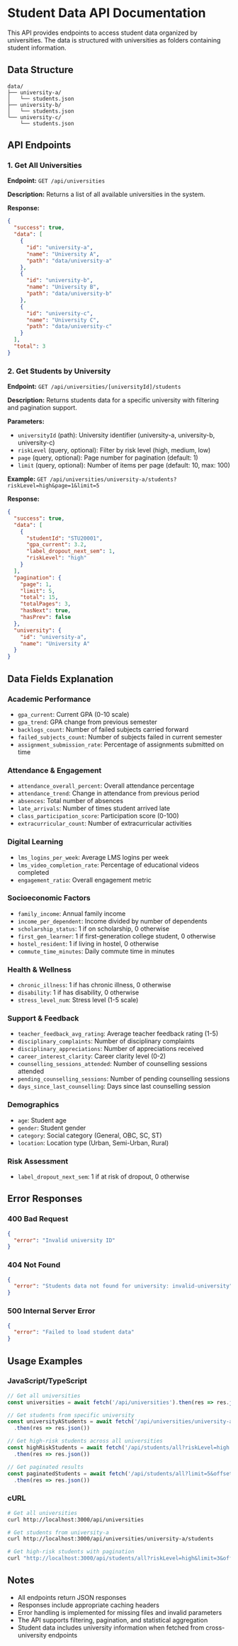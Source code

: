 # Student Data API Documentation

This API provides endpoints to access student data organized by universities. The data is structured with universities as folders containing student information.

## Data Structure

```
data/
├── university-a/
│   └── students.json
├── university-b/
│   └── students.json
└── university-c/
    └── students.json
```

## API Endpoints

### 1. Get All Universities

**Endpoint:** `GET /api/universities`

**Description:** Returns a list of all available universities in the system.

**Response:**
```json
{
  "success": true,
  "data": [
    {
      "id": "university-a",
      "name": "University A",
      "path": "data/university-a"
    },
    {
      "id": "university-b", 
      "name": "University B",
      "path": "data/university-b"
    },
    {
      "id": "university-c",
      "name": "University C", 
      "path": "data/university-c"
    }
  ],
  "total": 3
}
```

### 2. Get Students by University

**Endpoint:** `GET /api/universities/[universityId]/students`

**Description:** Returns students data for a specific university with filtering and pagination support.

**Parameters:**
- `universityId` (path): University identifier (university-a, university-b, university-c)
- `riskLevel` (query, optional): Filter by risk level (high, medium, low)
- `page` (query, optional): Page number for pagination (default: 1)
- `limit` (query, optional): Number of items per page (default: 10, max: 100)

**Example:** `GET /api/universities/university-a/students?riskLevel=high&page=1&limit=5`

**Response:**
```json
{
  "success": true,
  "data": [
    {
      "studentId": "STU20001",
      "gpa_current": 3.2,
      "label_dropout_next_sem": 1,
      "riskLevel": "high"
    }
  ],
  "pagination": {
    "page": 1,
    "limit": 5,
    "total": 15,
    "totalPages": 3,
    "hasNext": true,
    "hasPrev": false
  },
  "university": {
    "id": "university-a",
    "name": "University A"
  }
}
```

## Data Fields Explanation

### Academic Performance
- `gpa_current`: Current GPA (0-10 scale)
- `gpa_trend`: GPA change from previous semester
- `backlogs_count`: Number of failed subjects carried forward
- `failed_subjects_count`: Number of subjects failed in current semester
- `assignment_submission_rate`: Percentage of assignments submitted on time

### Attendance & Engagement
- `attendance_overall_percent`: Overall attendance percentage
- `attendance_trend`: Change in attendance from previous period
- `absences`: Total number of absences
- `late_arrivals`: Number of times student arrived late
- `class_participation_score`: Participation score (0-100)
- `extracurricular_count`: Number of extracurricular activities

### Digital Learning
- `lms_logins_per_week`: Average LMS logins per week
- `lms_video_completion_rate`: Percentage of educational videos completed
- `engagement_ratio`: Overall engagement metric

### Socioeconomic Factors
- `family_income`: Annual family income
- `income_per_dependent`: Income divided by number of dependents
- `scholarship_status`: 1 if on scholarship, 0 otherwise
- `first_gen_learner`: 1 if first-generation college student, 0 otherwise
- `hostel_resident`: 1 if living in hostel, 0 otherwise
- `commute_time_minutes`: Daily commute time in minutes

### Health & Wellness
- `chronic_illness`: 1 if has chronic illness, 0 otherwise
- `disability`: 1 if has disability, 0 otherwise
- `stress_level_num`: Stress level (1-5 scale)

### Support & Feedback
- `teacher_feedback_avg_rating`: Average teacher feedback rating (1-5)
- `disciplinary_complaints`: Number of disciplinary complaints
- `disciplinary_appreciations`: Number of appreciations received
- `career_interest_clarity`: Career clarity level (0-2)
- `counselling_sessions_attended`: Number of counselling sessions attended
- `pending_counselling_sessions`: Number of pending counselling sessions
- `days_since_last_counselling`: Days since last counselling session

### Demographics
- `age`: Student age
- `gender`: Student gender
- `category`: Social category (General, OBC, SC, ST)
- `location`: Location type (Urban, Semi-Urban, Rural)

### Risk Assessment
- `label_dropout_next_sem`: 1 if at risk of dropout, 0 otherwise

## Error Responses

### 400 Bad Request
```json
{
  "error": "Invalid university ID"
}
```

### 404 Not Found
```json
{
  "error": "Students data not found for university: invalid-university"
}
```

### 500 Internal Server Error
```json
{
  "error": "Failed to load student data"
}
```

## Usage Examples

### JavaScript/TypeScript
```javascript
// Get all universities
const universities = await fetch('/api/universities').then(res => res.json())

// Get students from specific university
const universityAStudents = await fetch('/api/universities/university-a/students')
  .then(res => res.json())

// Get high-risk students across all universities
const highRiskStudents = await fetch('/api/students/all?riskLevel=high')
  .then(res => res.json())

// Get paginated results
const paginatedStudents = await fetch('/api/students/all?limit=5&offset=0')
  .then(res => res.json())
```

### cURL
```bash
# Get all universities
curl http://localhost:3000/api/universities

# Get students from university-a
curl http://localhost:3000/api/universities/university-a/students

# Get high-risk students with pagination
curl "http://localhost:3000/api/students/all?riskLevel=high&limit=3&offset=0"
```

## Notes

- All endpoints return JSON responses
- Responses include appropriate caching headers
- Error handling is implemented for missing files and invalid parameters
- The API supports filtering, pagination, and statistical aggregation
- Student data includes university information when fetched from cross-university endpoints